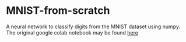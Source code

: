 # MNIST-from-scratch

A neural network to classify digits from the MNIST dataset using numpy.
The original google colab notebook may be found [here](https://colab.research.google.com/drive/1i0FJT5q_lajzlwvLjhmhus6LTTrEOU18?usp=sharing)
